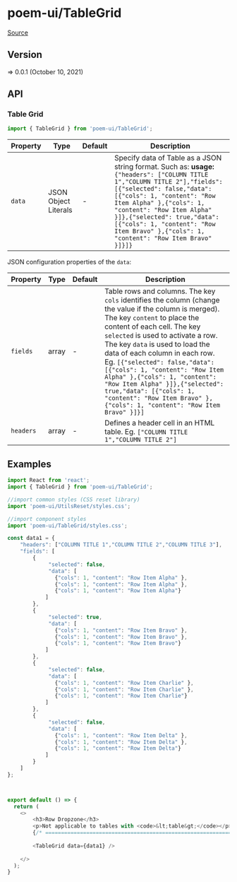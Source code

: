 # poem-ui/TableGrid

[Source](https://github.com/xizon/poem-ui/tree/main/src/TableGrid)

## Version

=> 0.0.1 (October 10, 2021)

## API

### Table Grid
```js
import { TableGrid } from 'poem-ui/TableGrid';
```
| Property | Type | Default | Description |
| --- | --- | --- | --- |
| `data` | JSON Object Literals | - | Specify data of Table as a JSON string format. Such as: **usage:**<br />`{"headers": ["COLUMN TITLE 1","COLUMN TITLE 2"],"fields":[{"selected": false,"data": [{"cols": 1, "content": "Row Item Alpha" },{"cols": 1, "content": "Row Item Alpha" }]},{"selected": true,"data": [{"cols": 1, "content": "Row Item Bravo" },{"cols": 1, "content": "Row Item Bravo" }]}]}` |



JSON configuration properties of the `data`:

| Property | Type | Default | Description |
| --- | --- | --- | --- |
| `fields` | array | - | Table rows and columns. The key `cols` identifies the column (change the value if the column is merged). The key `content` to place the content of each cell. The key `selected` is used to activate a row. The key `data` is used to load the data of each column in each row. Eg. `[{"selected": false,"data": [{"cols": 1, "content": "Row Item Alpha" },{"cols": 1, "content": "Row Item Alpha" }]},{"selected": true,"data": [{"cols": 1, "content": "Row Item Bravo" },{"cols": 1, "content": "Row Item Bravo" }]}]` |
| `headers` | array | - | Defines a header cell in an HTML table. Eg. `["COLUMN TITLE 1","COLUMN TITLE 2"]` |



## Examples

```js
import React from 'react';
import { TableGrid } from 'poem-ui/TableGrid';

//import common styles (CSS reset library)
import 'poem-ui/UtilsReset/styles.css'; 

//import component styles
import 'poem-ui/TableGrid/styles.css';

const data1 = {
	"headers": ["COLUMN TITLE 1","COLUMN TITLE 2","COLUMN TITLE 3"],
	"fields": [
		{  
			 "selected": false, 
			 "data": [
			   {"cols": 1, "content": "Row Item Alpha" },
			   {"cols": 1, "content": "Row Item Alpha" },
			   {"cols": 1, "content": "Row Item Alpha"}
			] 
		},
		{
			 "selected": true, 
			 "data": [
			   {"cols": 1, "content": "Row Item Bravo" },
			   {"cols": 1, "content": "Row Item Bravo" },
			   {"cols": 1, "content": "Row Item Bravo"}
			] 
		},
		{
			 "selected": false, 
			 "data": [
			   {"cols": 1, "content": "Row Item Charlie" },
			   {"cols": 1, "content": "Row Item Charlie" },
			   {"cols": 1, "content": "Row Item Charlie"}
			] 
		},
		{
			 "selected": false, 
			 "data": [
			   {"cols": 1, "content": "Row Item Delta" },
			   {"cols": 1, "content": "Row Item Delta" },
			   {"cols": 1, "content": "Row Item Delta"}
			] 
		}
	]
};



export default () => {
  return (
    <>
		<h3>Row Dropzone</h3>
		<p>Not applicable to tables with <code>&lt;table&gt;</code></p>
		{/* ================================================================== */} 
	  
	    <TableGrid data={data1} />
				
    </>
  );
}

```
